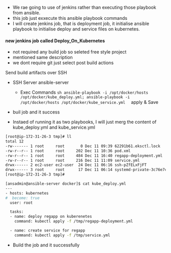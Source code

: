 - We rae going to use of jenkins rather than executing those playbook from ansible.
- this job just exxecute this ansible playbook commands
- I will create jenkins job, that is deployment job, it initialise ansible playbook to initialise deploy and service files on kubernetes.

#### new jenkins job called Deploy_On_Kubernetes

- not required any build job so seleted free style project 
- mentioned same description
- we dont require git just select post build actions

Send build artifacts over SSH
 - SSH Server
    ansible-server

      - Exec Commands
             ```sh
             ansible-playbook -i /opt/docker/hosts /opt/docker/kube_deploy.yml;
             ansible-playbook -i /opt/docker/hosts /opt/docker/kube_service.yml 
             ```
   apply & Save
- buil job and it success

- Instaed of running it as two playbooks, I will just merg the content of kube_deploy.yml and kube_service.yml
```sh
[root@ip-172-31-26-3 tmp]# ll
total 12
-rw------- 1 root     root       0 Dec 11 09:39 62291b61.eksctl.lock
-rw-r--r-- 1 root     root     202 Dec 11 10:36 pod.xml
-rw-r--r-- 1 root     root     484 Dec 11 16:40 regapp-deployment.yml
-rw-r--r-- 1 root     root     216 Dec 11 11:09 service.yml
drwx------ 2 ec2-user ec2-user  24 Dec 11 06:16 ssh-pZfELxFjFT
drwx------ 3 root     root      17 Dec 11 06:14 systemd-private-3c76e7ccf9524263ae39e42868e2e0f1-chronyd.service-mp2Yqz
[root@ip-172-31-26-3 tmp]#
```

```sh
[ansadmin@ansible-server docker]$ cat kube_deploy.yml 
---
- hosts: kubernetes
#  become: true
  user: root

  tasks:
  - name: deploy regapp on kuberenetes
    command: kubectl apply -f /tmp/regapp-deployment.yml

  - name: create service for regapp
    command: kubectl apply -f /tmp/service.yml
```

- Build the job and it successfully
